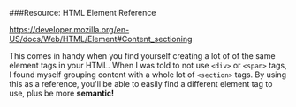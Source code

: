 ###Resource: HTML Element Reference

https://developer.mozilla.org/en-US/docs/Web/HTML/Element#Content_sectioning

This comes in handy when you find yourself creating a lot of of the same element tags in your HTML. When I was told to not use `<div>` or `<span>` tags, I found myself grouping content with a whole lot of `<section>` tags. By using this as a reference, you'll be able to easily find a different element tag to use, plus be more **semantic!** 

